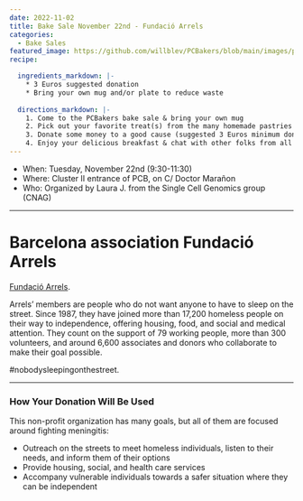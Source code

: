 ```yaml
---
date: 2022-11-02
title: Bake Sale November 22nd - Fundació Arrels
categories:
  - Bake Sales
featured_image: https://github.com/willblev/PCBakers/blob/main/images/post_images/BAKE_SALE_22nd_NOV_22_A4.jpg?raw=true
recipe:

  ingredients_markdown: |-
    * 3 Euros suggested donation
    * Bring your own mug and/or plate to reduce waste
  
  directions_markdown: |-
    1. Come to the PCBakers bake sale & bring your own mug
    2. Pick out your favorite treat(s) from the many homemade pastries that are available
    3. Donate some money to a good cause (suggested 3 Euros minimum donation per portion)
    4. Enjoy your delicious breakfast & chat with other folks from all around the PCB
---
```

- When: Tuesday, November 22nd (9:30-11:30)
- Where: Cluster II entrance of PCB, on C/ Doctor Marañon
- Who: Organized by Laura J. from the Single Cell Genomics group (CNAG)
   
---

# Barcelona association Fundació Arrels
[Fundació Arrels](https://www.arrelsfundacio.org/en/).

Arrels’ members are people who do not want anyone to have to sleep on the street. Since 1987, they have joined more than 17,200 homeless people on their way to independence, offering housing, food, and social and medical attention. They count on the support of 79 working people, more than 300 volunteers, and around 6,600 associates and donors who collaborate to make their goal possible. 

#nobodysleepingonthestreet.

-------------
### How Your Donation Will Be Used
This non-profit organization has many goals, but all of them are focused around fighting meningitis: 
- Outreach on the streets to meet homeless individuals, listen to their needs, and inform them of their options
- Provide housing, social, and health care services 
- Accompany vulnerable individuals towards a safer situation where they can be independent

